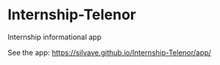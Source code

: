 # Internship-Telenor
Internship informational app

See the app: https://silvave.github.io/Internship-Telenor/app/

